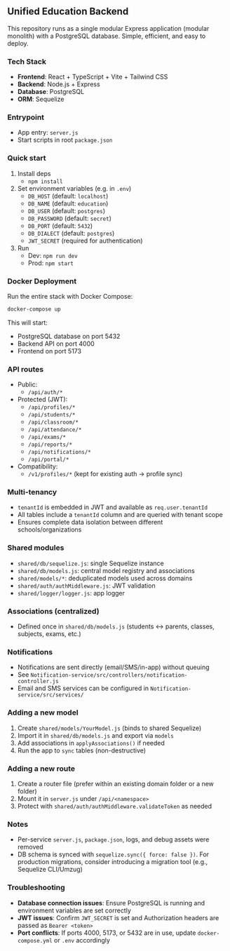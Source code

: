 ## Unified Education Backend

This repository runs as a single modular Express application (modular monolith) with a PostgreSQL database. Simple, efficient, and easy to deploy.

### Tech Stack
- **Frontend**: React + TypeScript + Vite + Tailwind CSS
- **Backend**: Node.js + Express
- **Database**: PostgreSQL
- **ORM**: Sequelize

### Entrypoint
- App entry: `server.js`
- Start scripts in root `package.json`

### Quick start
1. Install deps
   - `npm install`
2. Set environment variables (e.g. in `.env`)
   - `DB_HOST` (default: `localhost`)
   - `DB_NAME` (default: `education`)
   - `DB_USER` (default: `postgres`)
   - `DB_PASSWORD` (default: `secret`)
   - `DB_PORT` (default: `5432`)
   - `DB_DIALECT` (default: `postgres`)
   - `JWT_SECRET` (required for authentication)
3. Run
   - Dev: `npm run dev`
   - Prod: `npm start`

### Docker Deployment
Run the entire stack with Docker Compose:
```bash
docker-compose up
```
This will start:
- PostgreSQL database on port 5432
- Backend API on port 4000
- Frontend on port 5173

### API routes
- Public:
  - `/api/auth/*`
- Protected (JWT):
  - `/api/profiles/*`
  - `/api/students/*`
  - `/api/classroom/*`
  - `/api/attendance/*`
  - `/api/exams/*`
  - `/api/reports/*`
  - `/api/notifications/*`
  - `/api/portal/*`
- Compatibility:
  - `/v1/profiles/*` (kept for existing auth → profile sync)

### Multi-tenancy
- `tenantId` is embedded in JWT and available as `req.user.tenantId`
- All tables include a `tenantId` column and are queried with tenant scope
- Ensures complete data isolation between different schools/organizations

### Shared modules
- `shared/db/sequelize.js`: single Sequelize instance
- `shared/db/models.js`: central model registry and associations
- `shared/models/*`: deduplicated models used across domains
- `shared/auth/authMiddleware.js`: JWT validation
- `shared/logger/logger.js`: app logger

### Associations (centralized)
- Defined once in `shared/db/models.js` (students ↔ parents, classes, subjects, exams, etc.)

### Notifications
- Notifications are sent directly (email/SMS/in-app) without queuing
- See `Notification-service/src/controllers/notification-controller.js`
- Email and SMS services can be configured in `Notification-service/src/services/`

### Adding a new model
1. Create `shared/models/YourModel.js` (binds to shared Sequelize)
2. Import it in `shared/db/models.js` and export via `models`
3. Add associations in `applyAssociations()` if needed
4. Run the app to `sync` tables (non-destructive)

### Adding a new route
1. Create a router file (prefer within an existing domain folder or a new folder)
2. Mount it in `server.js` under `/api/<namespace>`
3. Protect with `shared/auth/authMiddleware.validateToken` as needed

### Notes
- Per-service `server.js`, `package.json`, logs, and debug assets were removed
- DB schema is synced with `sequelize.sync({ force: false })`. For production migrations, consider introducing a migration tool (e.g., Sequelize CLI/Umzug)

### Troubleshooting
- **Database connection issues**: Ensure PostgreSQL is running and environment variables are set correctly
- **JWT issues**: Confirm `JWT_SECRET` is set and Authorization headers are passed as `Bearer <token>`
- **Port conflicts**: If ports 4000, 5173, or 5432 are in use, update `docker-compose.yml` or `.env` accordingly


